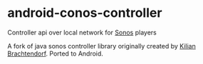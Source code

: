 # android-conos-controller
Controller api over local network for [Sonos](https://www.sonos.com/en/home) players

A fork of java sonos controller library originally created by [Kilian Brachtendorf](https://github.com/KilianB/Java-Sonos-Controller). Ported to Android.
